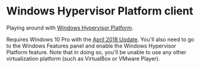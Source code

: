 # Windows Hypervisor Platform client

Playing around with [Windows Hypervisor Platform](https://docs.microsoft.com/en-us/virtualization/api/).

Requires Windows 10 Pro with the [April 2018 Update](https://support.microsoft.com/en-us/help/4028685/windows-10-get-the-update). You'll also need to go to the Windows Features panel and enable the Windows Hypervisor Platform feature. Note that in doing so, you'll be unable to use any other virtualization platform (such as VirtualBox or VMware Player).
